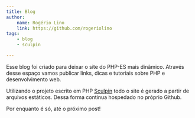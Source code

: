 ```yaml
---
title: Blog
author:
    name: Rogério Lino
    link: https://github.com/rogeriolino
tags:
    - blog
    - sculpin

---
```


Esse blog foi criado para deixar o site do PHP-ES mais dinâmico. Através desse espaço vamos publicar links, dicas e tutoriais sobre PHP e desenvolvimento web.

Utilizando o projeto escrito em PHP [Sculpin](https://sculpin.io/) todo o site é gerado a partir de arquivos estáticos. Dessa forma continua hospedado no próprio Github.

Por enquanto é só, até o próximo post!
